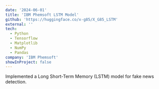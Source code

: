 ```yaml
---
date: '2024-06-01'
title: 'IBM Phemsoft LSTM Model'
github: 'https://huggingface.co/x-g85/X_G85_LSTM'
external: ''
tech:
  - Python
  - Tensorflow
  - Matplotlib
  - NumPy
  - Pandas
company: 'IBM Phemsoft'
showInProject: false
---
```


Implemented a Long Short-Term Memory (LSTM) model for fake news detection.
